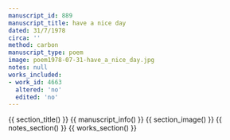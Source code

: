 ```yaml
---
manuscript_id: 889
manuscript_title: have a nice day
dated: 31/7/1978
circa: ''
method: carbon
manuscript_type: poem
image: poem1978-07-31-have_a_nice_day.jpg
notes: null
works_included:
- work_id: 4663
  altered: 'no'
  edited: 'no'
---
```


{{ section_title() }}
{{ manuscript_info() }}
{{ section_image() }}
{{ notes_section() }}
{{ works_section() }}
